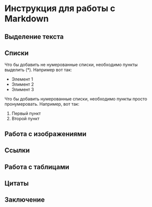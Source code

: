 # Инструкция для работы с Markdown

## Выделение текста

## Списки
Что бы добавить не нумерованные списки, необходимо пункты выделить (*).
Например вот так:
* Элемент 1
* Элимент 2
* Элимент 3

Что бы добавить нумерованные списки, необходимо пункты просто пронумеровать.
Например, вот так:
1. Первый пункт
2. Второй пункт

## Работа с изображениями

## Ссылки

## Работа с таблицами

## Цитаты

## Заключение